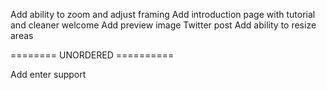 Add ability to zoom and adjust framing
Add introduction page with tutorial and cleaner welcome
Add preview image
Twitter post
Add ability to resize areas

======== UNORDERED ==========

Add enter support
